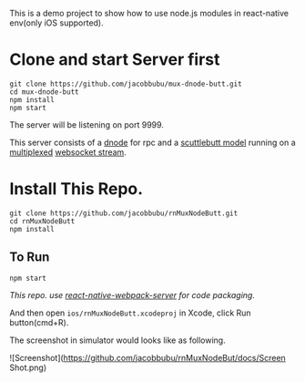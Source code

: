 This is a demo project to show how to use node.js modules in react-native env(only iOS supported).

# Clone and start Server first

```
git clone https://github.com/jacobbubu/mux-dnode-butt.git
cd mux-dnode-butt
npm install
npm start
```

The server will be listening on port 9999.

This server consists of a [dnode](https://github.com/substack/dnode) for rpc and a [scuttlebutt model](https://github.com/dominictarr/scuttlebutt) running on a [multiplexed](https://github.com/dominictarr/mux-demux) [websocket stream](https://github.com/maxogden/websocket-stream).

# Install This Repo.

```
git clone https://github.com/jacobbubu/rnMuxNodeButt.git
cd rnMuxNodeButt
npm install
```

## To Run

```
npm start
```

_This repo. use [react-native-webpack-server](https://github.com/mjohnston/react-native-webpack-server) for code packaging._

And then open `ios/rnMuxNodeButt.xcodeproj` in Xcode, click Run button(cmd+R).

The screenshot in simulator would looks like as following.

![Screenshot](https://github.com/jacobbubu/rnMuxNodeBut/docs/Screen Shot.png)
